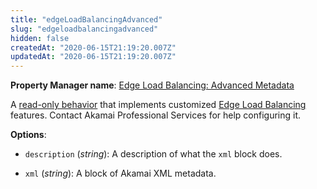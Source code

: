 ```yaml
---
title: "edgeLoadBalancingAdvanced"
slug: "edgeloadbalancingadvanced"
hidden: false
createdAt: "2020-06-15T21:19:20.007Z"
updatedAt: "2020-06-15T21:19:20.007Z"
---
```

__Property Manager name__: [Edge Load Balancing: Advanced Metadata](https://control.akamai.com/wh/CUSTOMER/AKAMAI/en-US/WEBHELP/property-manager/property-manager-help/csh_lookup.html?id=PM_9072)

A [read-only behavior](#ro) that implements customized [Edge Load Balancing](http://control.akamai.com/dl/customers/other/Edge_Load_Balancing/Terra_Alta_Edge_Load_Balancing.pdf) features. Contact Akamai Professional Services for help configuring it.

__Options__:

<div class="option" markdown="1" id="edgeLoadBalancingAdvanced.description" >

- `description` (_string_): A description of what the `xml` block does.

</div>

<div class="option" markdown="1" id="edgeLoadBalancingAdvanced.xml" >

- `xml` (_string_): A block of Akamai XML metadata.

</div>

</div>

<div class="feature" data-feature="edgeLoadBalancingDataCenter" markdown="1">
